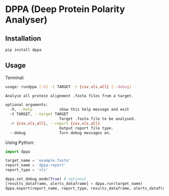 DPPA (Deep Protein Polarity Analyser)
=================

Installation
-----------------
```bash
pip install dppa
```

Usage
----------------
Terminal:
```bash
usage: rundppa [-h] -t TARGET -r {csv,xls,all} [--debug]

Analyse all protein alignment .fasta files from a target.

optional arguments:
  -h, --help            show this help message and exit
  -t TARGET, --target TARGET
                        Target .fasta file to be analysed.
  -r {csv,xls,all}, --report {csv,xls,all}
                        Output report file type.
  --debug               Turn debug messages on.
```
Using Python:

```python
import dppa

target_name = 'example.fasta'
report_name = 'dppa-report'
report_type = 'xls'

dppa.set_debug_mode(True) # optional
[results_dataframe, alerts_dataframe] = dppa.run(target_name)
dppa.export(report_name, report_type, results_dataframe, alerts_dataframe)
```